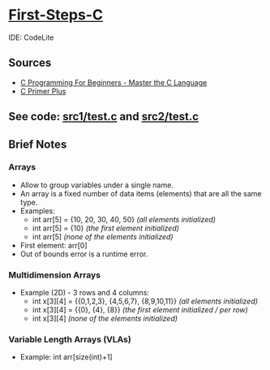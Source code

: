 # [First-Steps-C](https://github.com/asofcs/First-Steps-C/tree/main)

IDE: CodeLite

## Sources
- [C Programming For Beginners - Master the C Language](https://www.udemy.com/course/c-programming-for-beginners-/)
- [C Primer Plus](https://www.oreilly.com/library/view/c-primer-plus/9780133432398/)
## See code: [src1/test.c](https://github.com/asofcs/First-Steps-C/blob/b5-arrays/src1/test.c) and [src2/test.c](https://github.com/asofcs/First-Steps-C/blob/b5-arrays/src2/test.c)
## Brief Notes

### Arrays
- Allow to group variables under a single name.
- An array is a fixed number of data items (elements) that are all the same type.
- Examples:
    - int arr[5] = {10, 20, 30, 40, 50} *(all elements initialized)*
    - int arr[5] = {10} *(the first element initialized)*
    - int arr[5] *(none of the elements initialized)*
- First element: arr[0]
- Out of bounds error is a runtime error.

### Multidimension Arrays
- Example (2D) - 3 rows and 4 columns:
    - int x[3][4] = {{0,1,2,3}, {4,5,6,7}, {8,9,10,11}} *(all elements initialized)*
    - int x[3][4] = {{0}, {4}, {8}} *(the first element initialized / per row)*
    - int x[3][4] *(none of the elements initialized)*

### Variable Length Arrays (VLAs)
- Example: int arr[size(int)+1]

